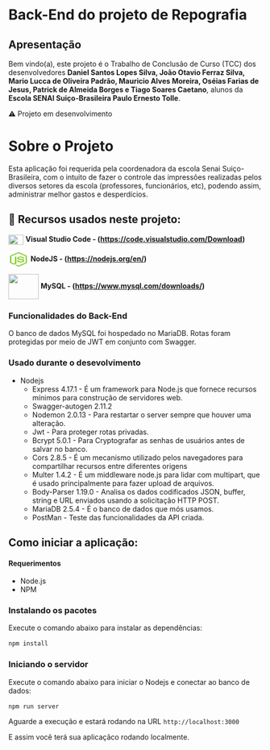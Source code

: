 # Back-End do projeto de Repografia

## Apresentação
Bem vindo(a), este projeto é o Trabalho de Conclusão de Curso (TCC) dos desenvolvedores **Daniel Santos Lopes Silva, João Otavio Ferraz Silva, Mario Lucca de Oliveira Padrão, Mauricio Alves Moreira, Oséias Farias de Jesus, Patrick de Almeida Borges e Tiago Soares Caetano**, alunos da **Escola SENAI Suiço-Brasileira Paulo Ernesto Tolle**.

⚠️ Projeto em desenvolvimento

# Sobre o Projeto
Esta aplicação foi requerida pela coordenadora da escola Senai Suiço-Brasileira, com o intuito de fazer o controle das impressões realizadas pelos diversos setores da escola (professores, funcionários, etc), podendo assim, administrar melhor gastos e desperdícios.

## 📌 Recursos usados neste projeto:

<img align="center"  height="20" width="30" src="https://cdn.freebiesupply.com/logos/large/2x/visual-studio-code-logo-png-transparent.png" style="max-width:100%;"></img> **Visual Studio Code -  (https://code.visualstudio.com/Download)**

<img align="center"  height="30" width="40" src="https://raw.githubusercontent.com/devicons/devicon/master/icons/nodejs/nodejs-original.svg" style="max-width:100%;"></img> **NodeJS - (https://nodejs.org/en/)**

<img align="center"  height="50" width="60" src="https://pngimg.com/uploads/mysql/mysql_PNG29.png" style="max-width:100%;"></img> **MySQL - (https://www.mysql.com/downloads/)**

### Funcionalidades do Back-End
O banco de dados MySQL foi hospedado no MariaDB.
Rotas foram protegidas por meio de JWT em conjunto com Swagger.

### Usado durante o desevolvimento
- Nodejs
  * Express 4.17.1 - É um framework para Node.js que fornece recursos mínimos para construção de servidores web.
  * Swagger-autogen 2.11.2
  * Nodemon 2.0.13 - Para restartar o server sempre que houver uma alteração. 
  * Jwt - Para proteger rotas privadas.
  * Bcrypt 5.0.1 - Para Cryptografar as senhas de usuários antes de salvar no banco.
  * Cors 2.8.5 - É um mecanismo utilizado pelos navegadores para compartilhar recursos entre diferentes origens
  * Multer 1.4.2 - É um middleware node.js para lidar com multipart, que é usado principalmente para fazer upload de arquivos.
  * Body-Parser 1.19.0 - Analisa os dados codificados JSON, buffer, string e URL enviados usando a solicitação HTTP POST.
  * MariaDB 2.5.4 - É o banco de dados que mós usamos. 
  * PostMan - Teste das funcionalidades da API criada. 

## Como iniciar a aplicação:

#### Requerimentos

- Node.js
- NPM

### Instalando os pacotes

Execute o comando abaixo para instalar as dependências:
``` bash
npm install
```

### Iniciando o servidor

Execute o comando abaixo para iniciar o Nodejs e conectar ao banco de dados:
``` bash
npm run server
```

Aguarde a execução e estará rodando na URL  `http://localhost:3000`
<br>

E assim você terá sua aplicaçãco rodando localmente.




